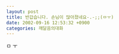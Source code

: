 ```yaml
---
layout: post
title: 반갑습니다. 손님이 많아졌네요-.-;;(ㅁㅜ)
date: 2002-09-16 12:53:32 +0900
categories: 깨달음의대화
---
```

ㅁ ㅜ